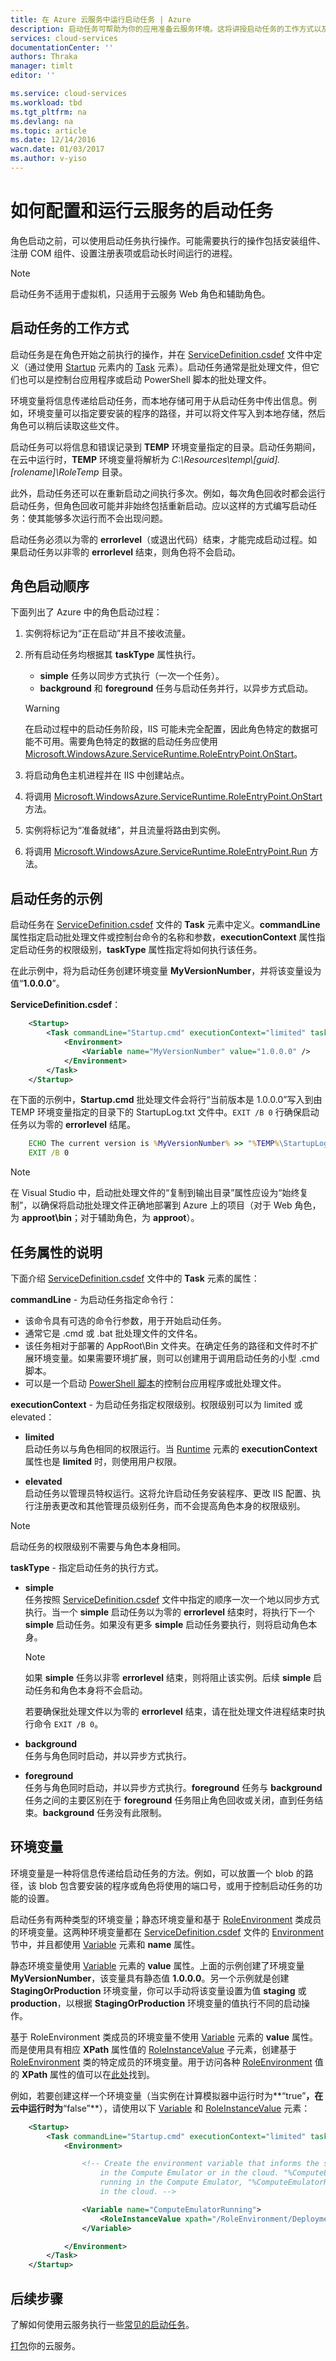 ```yaml
---
title: 在 Azure 云服务中运行启动任务 | Azure
description: 启动任务可帮助为你的应用准备云服务环境。这将讲授启动任务的工作方式以及如何生成启动任务
services: cloud-services
documentationCenter: ''
authors: Thraka
manager: timlt
editor: ''

ms.service: cloud-services
ms.workload: tbd
ms.tgt_pltfrm: na
ms.devlang: na
ms.topic: article
ms.date: 12/14/2016
wacn.date: 01/03/2017
ms.author: v-yiso
---
```


# 如何配置和运行云服务的启动任务

角色启动之前，可以使用启动任务执行操作。可能需要执行的操作包括安装组件、注册 COM 组件、设置注册表项或启动长时间运行的进程。

>[!NOTE]
> 启动任务不适用于虚拟机，只适用于云服务 Web 角色和辅助角色。

## 启动任务的工作方式

启动任务是在角色开始之前执行的操作，并在 [ServiceDefinition.csdef] 文件中定义（通过使用 [Startup] 元素内的 [Task] 元素）。启动任务通常是批处理文件，但它们也可以是控制台应用程序或启动 PowerShell 脚本的批处理文件。

环境变量将信息传递给启动任务，而本地存储可用于从启动任务中传出信息。例如，环境变量可以指定要安装的程序的路径，并可以将文件写入到本地存储，然后角色可以稍后读取这些文件。

启动任务可以将信息和错误记录到 **TEMP** 环境变量指定的目录。启动任务期间，在云中运行时，**TEMP** 环境变量将解析为 *C:\\Resources\\temp\\[guid].[rolename]\\RoleTemp* 目录。

此外，启动任务还可以在重新启动之间执行多次。例如，每次角色回收时都会运行启动任务，但角色回收可能并非始终包括重新启动。应以这样的方式编写启动任务：使其能够多次运行而不会出现问题。

启动任务必须以为零的 **errorlevel**（或退出代码）结束，才能完成启动过程。如果启动任务以非零的 **errorlevel** 结束，则角色将不会启动。

## 角色启动顺序

下面列出了 Azure 中的角色启动过程：

1. 实例将标记为“正在启动”并且不接收流量。

2. 所有启动任务均根据其 **taskType** 属性执行。
    - **simple** 任务以同步方式执行（一次一个任务）。
    - **background** 和 **foreground** 任务与启动任务并行，以异步方式启动。

    > [!WARNING]
    > 在启动过程中的启动任务阶段，IIS 可能未完全配置，因此角色特定的数据可能不可用。需要角色特定的数据的启动任务应使用 [Microsoft.WindowsAzure.ServiceRuntime.RoleEntryPoint.OnStart](https://msdn.microsoft.com/zh-cn/library/azure/microsoft.windowsazure.serviceruntime.roleentrypoint.onstart.aspx)。

3. 将启动角色主机进程并在 IIS 中创建站点。

4. 将调用 [Microsoft.WindowsAzure.ServiceRuntime.RoleEntryPoint.OnStart](https://msdn.microsoft.com/zh-cn/library/azure/microsoft.windowsazure.serviceruntime.roleentrypoint.onstart.aspx) 方法。

5. 实例将标记为“准备就绪”，并且流量将路由到实例。

6. 将调用 [Microsoft.WindowsAzure.ServiceRuntime.RoleEntryPoint.Run](https://msdn.microsoft.com/zh-cn/library/azure/microsoft.windowsazure.serviceruntime.roleentrypoint.run.aspx) 方法。

## 启动任务的示例

启动任务在 [ServiceDefinition.csdef] 文件的 **Task** 元素中定义。**commandLine** 属性指定启动批处理文件或控制台命令的名称和参数，**executionContext** 属性指定启动任务的权限级别，**taskType** 属性指定将如何执行该任务。

在此示例中，将为启动任务创建环境变量 **MyVersionNumber**，并将该变量设为值“**1.0.0.0**”。

**ServiceDefinition.csdef**：

```xml
    <Startup>
        <Task commandLine="Startup.cmd" executionContext="limited" taskType="simple" >
            <Environment>
                <Variable name="MyVersionNumber" value="1.0.0.0" />
            </Environment>
        </Task>
    </Startup>
```

在下面的示例中，**Startup.cmd** 批处理文件会将行“当前版本是 1.0.0.0”写入到由 TEMP 环境变量指定的目录下的 StartupLog.txt 文件中。`EXIT /B 0` 行确保启动任务以为零的 **errorlevel** 结尾。

```cmd
    ECHO The current version is %MyVersionNumber% >> "%TEMP%\StartupLog.txt" 2>&1
    EXIT /B 0
```

> [!NOTE]
> 在 Visual Studio 中，启动批处理文件的“复制到输出目录”属性应设为“始终复制”，以确保将启动批处理文件正确地部署到 Azure 上的项目（对于 Web 角色，为 **approot\\bin**；对于辅助角色，为 **approot**）。

## 任务属性的说明

下面介绍 [ServiceDefinition.csdef] 文件中的 **Task** 元素的属性：

**commandLine** - 为启动任务指定命令行：

- 该命令具有可选的命令行参数，用于开始启动任务。
- 通常它是 .cmd 或 .bat 批处理文件的文件名。
- 该任务相对于部署的 AppRoot\\Bin 文件夹。在确定任务的路径和文件时不扩展环境变量。如果需要环境扩展，则可以创建用于调用启动任务的小型 .cmd 脚本。
- 可以是一个启动 [PowerShell 脚本](./cloud-services-startup-tasks-common.md#create-a-powershell-startup-task)的控制台应用程序或批处理文件。

**executionContext** - 为启动任务指定权限级别。权限级别可以为 limited 或 elevated：

- **limited**  
启动任务以与角色相同的权限运行。当 [Runtime] 元素的 **executionContext** 属性也是 **limited** 时，则使用用户权限。

- **elevated**  
启动任务以管理员特权运行。这将允许启动任务安装程序、更改 IIS 配置、执行注册表更改和其他管理员级别任务，而不会提高角色本身的权限级别。

> [!NOTE]
> 启动任务的权限级别不需要与角色本身相同。

**taskType** - 指定启动任务的执行方式。

- **simple**  
任务按照 [ServiceDefinition.csdef] 文件中指定的顺序一次一个地以同步方式执行。当一个 **simple** 启动任务以为零的 **errorlevel** 结束时，将执行下一个 **simple** 启动任务。如果没有更多 **simple** 启动任务要执行，则将启动角色本身。   

    > [!NOTE]
    > 如果 **simple** 任务以非零 **errorlevel** 结束，则将阻止该实例。后续 **simple** 启动任务和角色本身将不会启动。

    若要确保批处理文件以为零的 **errorlevel** 结束，请在批处理文件进程结束时执行命令 `EXIT /B 0`。

- **background**  
任务与角色同时启动，并以异步方式执行。

- **foreground**  
任务与角色同时启动，并以异步方式执行。**foreground** 任务与 **background** 任务之间的主要区别在于 **foreground** 任务阻止角色回收或关闭，直到任务结束。**background** 任务没有此限制。

## 环境变量

环境变量是一种将信息传递给启动任务的方法。例如，可以放置一个 blob 的路径，该 blob 包含要安装的程序或角色将使用的端口号，或用于控制启动任务的功能的设置。

启动任务有两种类型的环境变量；静态环境变量和基于 [RoleEnvironment] 类成员的环境变量。这两种环境变量都在 [ServiceDefinition.csdef] 文件的 [Environment] 节中，并且都使用 [Variable] 元素和 **name** 属性。

静态环境变量使用 [Variable] 元素的 **value** 属性。上面的示例创建了环境变量 **MyVersionNumber**，该变量具有静态值 **1.0.0.0**。另一个示例就是创建 **StagingOrProduction** 环境变量，你可以手动将该变量设置为值 **staging** 或 **production**，以根据 **StagingOrProduction** 环境变量的值执行不同的启动操作。

基于 RoleEnvironment 类成员的环境变量不使用 [Variable] 元素的 **value** 属性。而是使用具有相应 **XPath** 属性值的 [RoleInstanceValue] 子元素，创建基于 [RoleEnvironment] 类的特定成员的环境变量。用于访问各种 [RoleEnvironment] 值的 **XPath** 属性的值可以在[此处](./cloud-services-role-config-xpath.md)找到。

例如，若要创建这样一个环境变量（当实例在计算模拟器中运行时为**“true”**，在云中运行时为**“false”**），请使用以下 [Variable] 和 [RoleInstanceValue] 元素：

```xml
    <Startup>
        <Task commandLine="Startup.cmd" executionContext="limited" taskType="simple">
            <Environment>

                <!-- Create the environment variable that informs the startup task whether it is running
                    in the Compute Emulator or in the cloud. "%ComputeEmulatorRunning%"=="true" when
                    running in the Compute Emulator, "%ComputeEmulatorRunning%"=="false" when running
                    in the cloud. -->

                <Variable name="ComputeEmulatorRunning">
                    <RoleInstanceValue xpath="/RoleEnvironment/Deployment/@emulated" />
                </Variable>

            </Environment>
        </Task>
    </Startup>
```

## 后续步骤
了解如何使用云服务执行一些[常见的启动任务](./cloud-services-startup-tasks-common.md)。

[打包](./cloud-services-model-and-package.md)你的云服务。

[ServiceDefinition.csdef]: ./cloud-services-model-and-package.md#csdef
[Task]: https://msdn.microsoft.com/zh-cn/library/azure/gg557552.aspx#Task
[Startup]: https://msdn.microsoft.com/zh-cn/library/azure/gg557552.aspx#Startup
[Runtime]: https://msdn.microsoft.com/zh-cn/library/azure/gg557552.aspx#Runtime
[Environment]: https://msdn.microsoft.com/zh-cn/library/azure/gg557552.aspx#Environment
[Variable]: https://msdn.microsoft.com/zh-cn/library/azure/gg557552.aspx#Variable
[RoleInstanceValue]: https://msdn.microsoft.com/zh-cn/library/azure/gg557552.aspx#RoleInstanceValue
[RoleEnvironment]: https://msdn.microsoft.com/zh-cn/library/azure/microsoft.windowsazure.serviceruntime.roleenvironment.aspx

<!---HONumber=Mooncake_Quality_Review_1202_2016-->